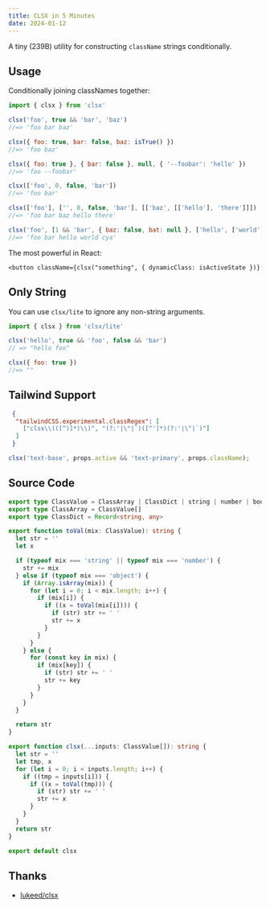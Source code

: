 ```yaml
---
title: CLSX in 5 Minutes
date: 2024-01-12
---
```



A tiny (239B) utility for constructing `className` strings conditionally.

## Usage


Conditionally joining classNames together:

```js
import { clsx } from 'clsx'

clsx('foo', true && 'bar', 'baz')
//=> 'foo bar baz'

clsx({ foo: true, bar: false, baz: isTrue() })
//=> 'foo baz'

clsx({ foo: true }, { bar: false }, null, { '--foobar': 'hello' })
//=> 'foo --foobar'

clsx(['foo', 0, false, 'bar'])
//=> 'foo bar'

clsx(['foo'], ['', 0, false, 'bar'], [['baz', [['hello'], 'there']]])
//=> 'foo bar baz hello there'

clsx('foo', [1 && 'bar', { baz: false, bat: null }, ['hello', ['world']]], 'cya')
//=> 'foo bar hello world cya'
```

The most powerful in React:

```tsx
<button className={clsx("something", { dynamicClass: isActiveState })}
```


## Only String


You can use `clsx/lite` to ignore any non-string arguments.

```js
import { clsx } from 'clsx/lite'

clsx('hello', true && 'foo', false && 'bar')
// => "hello foo"

clsx({ foo: true })
//=> ""
```



## Tailwind Support

```json title=".vscode/settings.json"
 {
  "tailwindCSS.experimental.classRegex": [
    ["clsx\\(([^)]*)\\)", "(?:'|\"|`)([^']*)(?:'|\"|`)"]
  ]
 }
```

```js
clsx('text-base', props.active && 'text-primary', props.className);
```


## Source Code

```ts
export type ClassValue = ClassArray | ClassDict | string | number | boolean | null | undefined
export type ClassArray = ClassValue[]
export type ClassDict = Record<string, any>

export function toVal(mix: ClassValue): string {
  let str = ''
  let x

  if (typeof mix === 'string' || typeof mix === 'number') {
    str += mix
  } else if (typeof mix === 'object') {
    if (Array.isArray(mix)) {
      for (let i = 0; i < mix.length; i++) {
        if (mix[i]) {
          if ((x = toVal(mix[i]))) {
            if (str) str += ' '
            str += x
          }
        }
      }
    } else {
      for (const key in mix) {
        if (mix[key]) {
          if (str) str += ' '
          str += key
        }
      }
    }
  }

  return str
}

export function clsx(...inputs: ClassValue[]): string {
  let str = ''
  let tmp, x
  for (let i = 0; i < inputs.length; i++) {
    if ((tmp = inputs[i])) {
      if ((x = toVal(tmp))) {
        if (str) str += ' '
        str += x
      }
    }
  }
  return str
}

export default clsx
```


## Thanks

- [lukeed/clsx](https://github.com/lukeed/clsx)